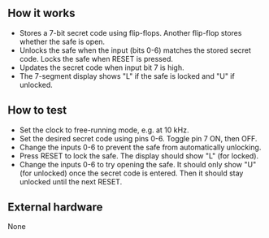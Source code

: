 ## How it works

- Stores a 7-bit secret code using flip-flops. Another flip-flop stores whether the safe is open.
- Unlocks the safe when the input (bits 0-6) matches the stored secret code. Locks the safe when RESET is pressed.
- Updates the secret code when input bit 7 is high.
- The 7-segment display shows "L" if the safe is locked and "U" if unlocked.

## How to test

- Set the clock to free-running mode, e.g. at 10 kHz.
- Set the desired secret code using pins 0-6. Toggle pin 7 ON, then OFF.
- Change the inputs 0-6 to prevent the safe from automatically unlocking.
- Press RESET to lock the safe. The display should show "L" (for locked).
- Change the inputs 0-6 to try opening the safe. It should only show "U" (for unlocked) once the secret code is entered. Then it should stay unlocked until the next RESET.

## External hardware

None
